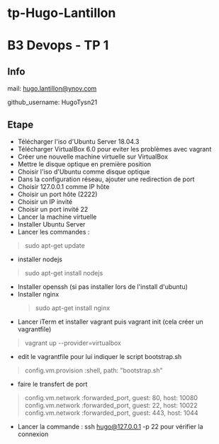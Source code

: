 # tp-Hugo-Lantillon
# B3 Devops - TP 1
## Info
mail: hugo.lantillon@ynov.com

github_username: HugoTysn21

## Etape 
- Télécharger l'iso d'Ubuntu Server 18.04.3
- Télécharger VirtualBox 6.0 pour eviter les problèmes avec vagrant
- Créer une nouvelle machine virtuelle sur VirtualBox
- Mettre le disque optique en première position
- Choisir l'iso d'Ubuntu comme disque optique
- Dans la configuration réseau, ajouter une redirection de port
- Choisir 127.0.0.1 comme IP hôte 
- Choisir un port hôte (2222)
- Choisir un IP invité
- Choisir un port invité 22
- Lancer la machine virtuelle
- Installer Ubuntu Server
- Lancer les commandes :
 > sudo apt-get update
- installer nodejs
 > sudo apt-get install nodejs
- Installer openssh (si pas installer lors de l'install d'ubuntu)
- Installer nginx
  >sudo apt-get install nginx
- Lancer iTerm et installer vagrant 
  puis vagrant init (cela créer un vagrantfile)
 > vagrant up --provider=virtualbox
- edit le vagrantfile pour lui indiquer le script bootstrap.sh

 >config.vm.provision :shell, path: "bootstrap.sh"
- faire le transfert de port
 >config.vm.network :forwarded_port, guest: 80, host: 10080
  config.vm.network :forwarded_port, guest: 22, host: 10022
  config.vm.network :forwarded_port, guest: 443, host: 1044

- Lancer la commande : ssh hugo@127.0.0.1 -p 22 pour vérifier la connexion
